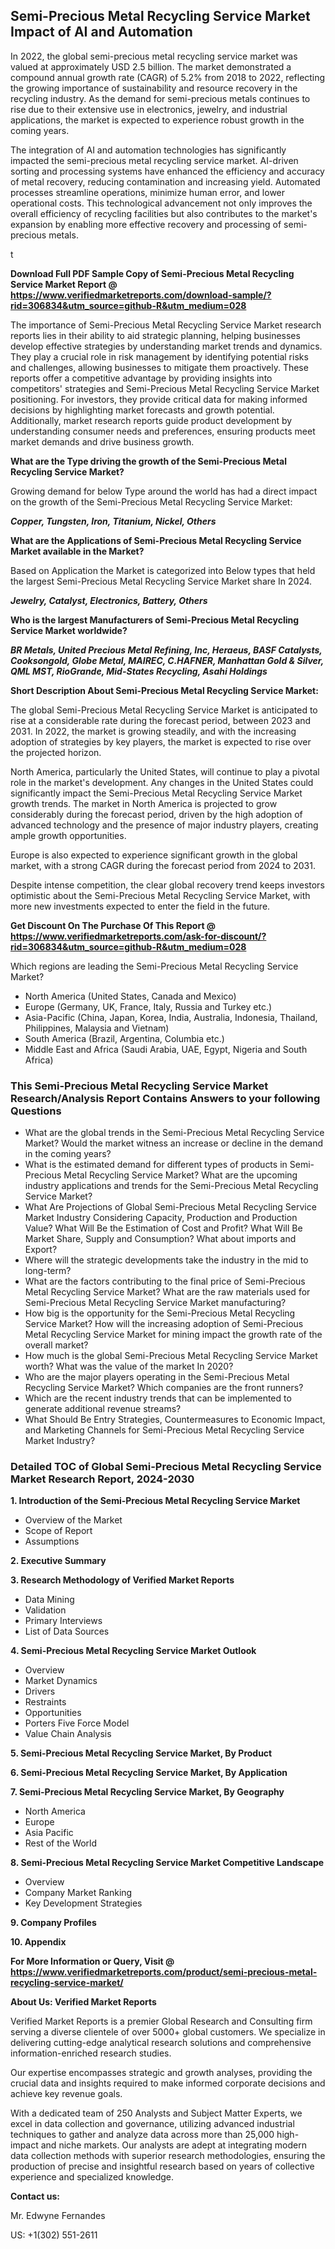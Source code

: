 <h2>Semi-Precious Metal Recycling Service Market Impact of AI and Automation</h2><p>In 2022, the global semi-precious metal recycling service market was valued at approximately USD 2.5 billion. The market demonstrated a compound annual growth rate (CAGR) of 5.2% from 2018 to 2022, reflecting the growing importance of sustainability and resource recovery in the recycling industry. As the demand for semi-precious metals continues to rise due to their extensive use in electronics, jewelry, and industrial applications, the market is expected to experience robust growth in the coming years.</p><p>The integration of AI and automation technologies has significantly impacted the semi-precious metal recycling service market. AI-driven sorting and processing systems have enhanced the efficiency and accuracy of metal recovery, reducing contamination and increasing yield. Automated processes streamline operations, minimize human error, and lower operational costs. This technological advancement not only improves the overall efficiency of recycling facilities but also contributes to the market's expansion by enabling more effective recovery and processing of semi-precious metals.</p>t</p><p id="" class=""><strong>Download Full PDF Sample Copy of Semi-Precious Metal Recycling Service Market Report @ <a href="https://www.verifiedmarketreports.com/download-sample/?rid=306834&utm_source=github-R&utm_medium=028" target="_blank">https://www.verifiedmarketreports.com/download-sample/?rid=306834&utm_source=github-R&utm_medium=028</a></strong></p><p>The importance of&nbsp;Semi-Precious Metal Recycling Service Market research reports lies in their ability to aid strategic planning, helping businesses develop effective strategies by understanding market trends and dynamics. They play a crucial role in risk management by identifying potential risks and challenges, allowing businesses to mitigate them proactively. These reports offer a competitive advantage by providing insights into competitors' strategies and Semi-Precious Metal Recycling Service Market positioning. For investors, they provide critical data for making informed decisions by highlighting market forecasts and growth potential. Additionally, market research reports guide product development by understanding consumer needs and preferences, ensuring products meet market demands and drive business growth.</p><p><strong>What are the&nbsp;Type driving the growth of the Semi-Precious Metal Recycling Service Market?</strong></p><p id="" class="">Growing demand for below Type around the world has had a direct impact on the growth of the Semi-Precious Metal Recycling Service Market:</p><em><strong>Copper, Tungsten, Iron, Titanium, Nickel, Others</strong></em></p><strong>What are the&nbsp;Applications&nbsp;of Semi-Precious Metal Recycling Service Market available in the Market?</strong></p><p id="" class="">Based on Application the Market is categorized into Below types that held the largest Semi-Precious Metal Recycling Service Market share In 2024.</p><em><strong>Jewelry, Catalyst, Electronics, Battery, Others</strong></em></p><strong>Who is the largest Manufacturers of Semi-Precious Metal Recycling Service Market worldwide?</strong></p><p><em><strong>BR Metals, United Precious Metal Refining, Inc, Heraeus, BASF Catalysts, Cooksongold, Globe Metal, MAIREC, C.HAFNER, Manhattan Gold & Silver, QML MST, RioGrande, Mid-States Recycling, Asahi Holdings</strong></em></p><p id="" class=""><strong>Short Description About Semi-Precious Metal Recycling Service Market:</strong></p><p>The global Semi-Precious Metal Recycling Service Market is anticipated to rise at a considerable rate during the forecast period, between 2023 and 2031. In 2022, the market is growing steadily, and with the increasing adoption of strategies by key players, the market is expected to rise over the projected horizon.</p><p>North America, particularly the United States, will continue to play a pivotal role in the market's development. Any changes in the United States could significantly impact the Semi-Precious Metal Recycling Service Market growth trends. The market in North America is projected to grow considerably during the forecast period, driven by the high adoption of advanced technology and the presence of major industry players, creating ample growth opportunities.</p><p>Europe is also expected to experience significant growth in the global market, with a strong CAGR during the forecast period from 2024 to 2031.</p><p>Despite intense competition, the clear global recovery trend keeps investors optimistic about the Semi-Precious Metal Recycling Service Market, with more new investments expected to enter the field in the future.</p><p id="" class=""><strong>Get Discount On The Purchase Of This Report @ <a href="https://www.verifiedmarketreports.com/ask-for-discount/?rid=306834&utm_source=github-R&utm_medium=028" target="_blank">https://www.verifiedmarketreports.com/ask-for-discount/?rid=306834&utm_source=github-R&utm_medium=028</a></strong></p>Which regions are leading the Semi-Precious Metal Recycling Service Market?</p><ul><li>North America (United States, Canada and Mexico)</li><li>Europe (Germany, UK, France, Italy, Russia and Turkey etc.)</li><li>Asia-Pacific (China, Japan, Korea, India, Australia, Indonesia, Thailand, Philippines, Malaysia and Vietnam)</li><li>South America (Brazil, Argentina, Columbia etc.)</li><li>Middle East and Africa (Saudi Arabia, UAE, Egypt, Nigeria and South Africa)</li></ul><h3 id="" class="">This Semi-Precious Metal Recycling Service Market Research/Analysis Report Contains Answers to your following Questions</h3><ul><li>What are the global trends in the Semi-Precious Metal Recycling Service Market? Would the market witness an increase or decline in the demand in the coming years?</li><li>What is the estimated demand for different types of products in Semi-Precious Metal Recycling Service Market? What are the upcoming industry applications and trends for the Semi-Precious Metal Recycling Service Market?</li><li>What Are Projections of Global Semi-Precious Metal Recycling Service Market Industry Considering Capacity, Production and Production Value? What Will Be the Estimation of Cost and Profit? What Will Be Market Share, Supply and Consumption? What about imports and Export?</li><li>Where will the strategic developments take the industry in the mid to long-term?</li><li>What are the factors contributing to the final price of Semi-Precious Metal Recycling Service Market? What are the raw materials used for Semi-Precious Metal Recycling Service Market manufacturing?</li><li>How big is the opportunity for the Semi-Precious Metal Recycling Service Market? How will the increasing adoption of Semi-Precious Metal Recycling Service Market for mining impact the growth rate of the overall market?</li><li>How much is the global Semi-Precious Metal Recycling Service Market worth? What was the value of the market In 2020?</li><li>Who are the major players operating in the Semi-Precious Metal Recycling Service Market? Which companies are the front runners?</li><li>Which are the recent industry trends that can be implemented to generate additional revenue streams?</li><li>What Should Be Entry Strategies, Countermeasures to Economic Impact, and Marketing Channels for Semi-Precious Metal Recycling Service Market Industry?</li></ul><h3 id="" class="">Detailed TOC of Global Semi-Precious Metal Recycling Service Market Research Report, 2024-2030</h3><p id="" class=""><strong>1. Introduction of the Semi-Precious Metal Recycling Service Market</strong></p><ul><li>Overview of the Market</li><li>Scope of Report</li><li>Assumptions</li></ul><p id="" class=""><strong>2. Executive Summary</strong></p><p id="" class=""><strong>3. Research Methodology of Verified Market Reports</strong></p><ul><li>Data Mining</li><li>Validation</li><li>Primary Interviews</li><li>List of Data Sources</li></ul><p id="" class=""><strong>4. Semi-Precious Metal Recycling Service Market Outlook</strong></p><ul><li>Overview</li><li>Market Dynamics</li><li>Drivers</li><li>Restraints</li><li>Opportunities</li><li>Porters Five Force Model</li><li>Value Chain Analysis</li></ul><p id="" class=""><strong>5. Semi-Precious Metal Recycling Service Market, By Product</strong></p><p id="" class=""><strong>6. Semi-Precious Metal Recycling Service Market, By Application</strong></p><p id="" class=""><strong>7. Semi-Precious Metal Recycling Service Market, By Geography</strong></p><ul><li>North America</li><li>Europe</li><li>Asia Pacific</li><li>Rest of the World</li></ul><p id="" class=""><strong>8. Semi-Precious Metal Recycling Service Market Competitive Landscape</strong></p><ul><li>Overview</li><li>Company Market Ranking</li><li>Key Development Strategies</li></ul><p id="" class=""><strong>9. Company Profiles</strong></p><p id="" class=""><strong>10. Appendix</strong></p><p id="" class=""><strong>For More Information or Query, Visit @ <a href="https://www.verifiedmarketreports.com/product/semi-precious-metal-recycling-service-market/" target="_blank">https://www.verifiedmarketreports.com/product/semi-precious-metal-recycling-service-market/</a></strong></p><p id="" class=""><strong>About Us: Verified Market Reports</strong></p><p id="" class="">Verified Market Reports is a premier Global Research and Consulting firm serving a diverse clientele of over 5000+ global customers. We specialize in delivering cutting-edge analytical research solutions and comprehensive information-enriched research studies.</p><p id="" class="">Our expertise encompasses strategic and growth analyses, providing the crucial data and insights required to make informed corporate decisions and achieve key revenue goals.</p><p id="" class="">With a dedicated team of 250 Analysts and Subject Matter Experts, we excel in data collection and governance, utilizing advanced industrial techniques to gather and analyze data across more than 25,000 high-impact and niche markets. Our analysts are adept at integrating modern data collection methods with superior research methodologies, ensuring the production of precise and insightful research based on years of collective experience and specialized knowledge.</p><p id="" class=""><strong>Contact us:</strong></p><p id="" class="">Mr. Edwyne Fernandes</p><p id="" class="">US: +1(302) 551-2611</p>